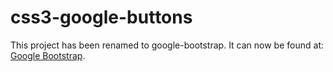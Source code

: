 css3-google-buttons
===================

This project has been renamed to google-bootstrap. It can now be found at: [Google Bootstrap](https://github.com/todc/google-bootstrap).
